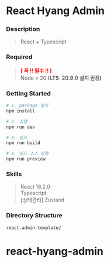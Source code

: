 # React Hyang Admin

### Description

> React + Typescript

### Required

> <span style="color:red; font-weight: bold;">[ 꼭 !! 필수 !! ]</span>  
> Node > 20 <span style="font-weight: bold;"> (LTS: 20.9.0 설치 권장) </span>

### Getting Started

```bash
# 1. package 설치
npm install

# 2. 실행
npm run dev

# 3. 빌드
npm run build

# 4. 빌드 소스 실행
npm run preview
```

### Skills

> React 18.2.0  
> Typescript  
> [상태관리] Zustand

### Directory Structure

```bash
react-admin-template/

```
# react-hyang-admin
